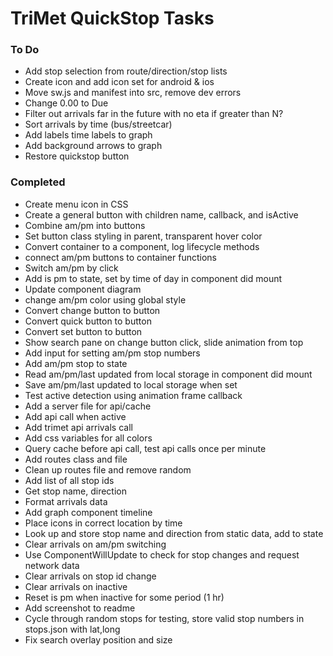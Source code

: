 # TriMet QuickStop Tasks
### To Do
* Add stop selection from route/direction/stop lists
* Create icon and add icon set for android & ios
* Move sw.js and manifest into src, remove dev errors
* Change 0.00 to Due
* Filter out arrivals far in the future with no eta if greater than N?
* Sort arrivals by time (bus/streetcar)
* Add labels time labels to graph
* Add background arrows to graph
* Restore quickstop button

### Completed
* Create menu icon in CSS
* Create a general button with children name, callback, and isActive
* Combine am/pm into buttons
* Set button class styling in parent, transparent hover color
* Convert container to a component, log lifecycle methods
* connect am/pm buttons to container functions
* Switch am/pm by click
* Add is pm to state, set by time of day in component did mount
* Update component diagram
* change am/pm color using global style
* Convert change button to button
* Convert quick button to button
* Convert set button to button
* Show search pane on change button click, slide animation from top
* Add input for setting am/pm stop numbers
* Add am/pm stop to state
* Read am/pm/last updated from local storage in component did mount
* Save am/pm/last updated to local storage when set
* Test active detection using animation frame callback
* Add a server file for api/cache
* Add api call when active
* Add trimet api arrivals call
* Add css variables for all colors
* Query cache before api call, test api calls once per minute
* Add routes class and file
* Clean up routes file and remove random
* Add list of all stop ids
* Get stop name, direction
* Format arrivals data
* Add graph component timeline 
* Place icons in correct location by time
* Look up and store stop name and direction from static data, add to state
* Clear arrivals on am/pm switching
* Use ComponentWillUpdate to check for stop changes and request network data
* Clear arrivals on stop id change
* Clear arrivals on inactive
* Reset is pm when inactive for some period (1 hr)
* Add screenshot to readme
* Cycle through random stops for testing, store valid stop numbers in stops.json with lat,long
* Fix search overlay position and size
